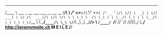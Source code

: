  ______
/\____ \    ___   _ __    ___     ___  __   __  __
\/___/\ \ /' <>`\/\`'__\/' <>`\ /' _ `' _`\/\ \/\ \ 
    _\ \ \/\  ___\ \ \/ /\  ___\/\ \/\ \/\ \ \ \_\ \ 
   /\ \_\ \ \ \__/\ \_\ \ \ \__/\ \_\ \_\ \_\/`____ \ 
   \ \_____\/`____/\ \_\ \/`____/\ \_\ \_\ \_\/___/> \ 
    `/____/ `/___/  \/_/  `/___/  \/_/\/_/\/_/  /\___/ 
  http://jeremymeile.ch             M E I L E   \/__/ 